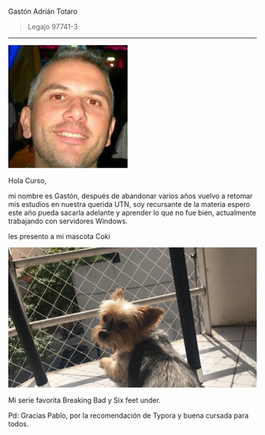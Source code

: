 Gastón Adrián Totaro

> Legajo 97741-3

***

![Screenshot](perfil-CV.jpg) 

Hola Curso,

mi nombre es Gastón, después de abandonar varios años vuelvo a retomar mis estudios en nuestra querida UTN, soy recursante de la materia espero este año pueda sacarla adelante y aprender lo que no fue bien, actualmente trabajando con servidores Windows.

les presento a mi mascota Coki

![Screenshot](IMG-20200328-WA0011.jpg)




Mi serie favorita Breaking Bad y Six feet under.



Pd: Gracias Pablo, por la recomendación de Typora y buena cursada para todos.
